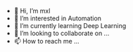 - 👋 Hi, I’m mxl
- 👀 I’m interested in Automation
- 🌱 I’m currently learning Deep Learning
- 💞️ I’m looking to collaborate on ...
- 📫 How to reach me ...

<!---
jksda/jksda is a ✨ special ✨ repository because its `README.md` (this file) appears on your GitHub profile.
You can click the Preview link to take a look at your changes.
--->
